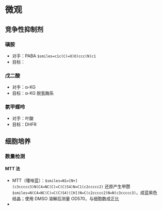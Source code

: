 # 微观
## 竞争性抑制剂
### 磺胺
- 对手：PABA `$smiles=c1c(C(=O)O)ccc(N)c1`
- 目标：
### 戊二酸
- 对手：α-KG
- 目标：α-KG 脱氢酶系
### 氨甲蝶呤
- 对手：叶酸
- 目标：DHFR
## 细胞培养
### 数量检测
#### MTT 法
- MTT（噻唑蓝）：`$smiles=N1=[N+](c3ccccc3)N(C4=NC(C)=C(C)S4)N=C1(c2ccccc2)` 还原产生甲臜 `$smiles=N(C4=NC(C)=C(C)S4)([H])N=C(c2ccccc2)N=N(c3ccccc3)`，成蓝紫色结晶；使用 DMSO 溶解后测量 OD570，与细胞数成正比
- 
